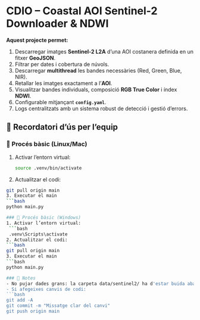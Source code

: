 # CDIO – Coastal AOI Sentinel-2 Downloader & NDWI

**Aquest projecte permet:**

1. Descarregar imatges **Sentinel-2 L2A** d’una AOI costanera definida en un fitxer **GeoJSON**.  
2. Filtrar per dates i cobertura de núvols.  
3. Descarregar **multithread** les bandes necessàries (Red, Green, Blue, NIR).  
4. Retallar les imatges exactament a l’**AOI**.  
5. Visualitzar bandes individuals, composició **RGB True Color** i índex **NDWI**.  
6. Configurable mitjançant **`config.yaml`**.  
7. Logs centralitzats amb un sistema robust de detecció i gestió d’errors.  

## 📝 Recordatori d’ús per l’equip

### 🔹 Procés bàsic (Linux/Mac)
1. Activar l’entorn virtual:
   ```bash
   source .venv/bin/activate
2. Actualitzar el codi:
  ```bash
  git pull origin main
3. Executar el main
  ```bash
  python main.py

### 🔹 Procés bàsic (Windows)
1. Activar l’entorn virtual:
   ```bash
   .venv\Scripts\activate
2. Actualitzar el codi:
  ```bash
  git pull origin main
3. Executar el main
  ```bash
  python main.py

### 🔹 Notes
 - No pujar dades grans: la carpeta data/sentinel2/ ha d'estar buida abans de penjar-se al git.
 - Si afegeixes canvis de codi:
 ```bash
 git add -A
 git commit -m "Missatge clar del canvi"
 git push origin main

